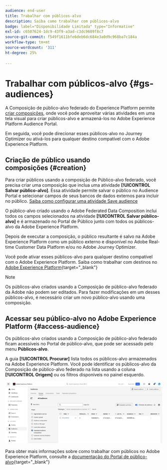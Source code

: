 ```yaml
---
audience: end-user
title: Trabalhar com públicos-alvo
description: Saiba como trabalhar com públicos-alvo
badge: label="Disponibilidade Limitada" type="Informative"
exl-id: c6507624-1dc9-43f9-a3ad-c3dc9689f8c7
source-git-commit: f549f1611bfe6deb6dc684e3a0d9c968ba7c184a
workflow-type: tm+mt
source-wordcount: '311'
ht-degree: 25%

---
```


# Trabalhar com públicos-alvo {#gs-audiences}

A Composição de público-alvo federado do Experience Platform permite [criar composições](../compositions/gs-compositions.md), onde você pode aproveitar várias atividades em uma tela visual para criar públicos-alvo e armazená-los no Adobe Experience Platform Audience Portal.

Em seguida, você pode direcionar esses públicos-alvo no Journey Optimizer ou ativá-los para qualquer destino compatível com o Adobe Experience Platform.

## Criação de público usando composições {#creation}

Para criar públicos usando a composição de Público-alvo federado, você precisa criar uma composição que inclua uma atividade **[!UICONTROL Salvar público-alvo]**. Essa atividade permite salvar o público no Audience Portal e selecionar campos de seus bancos de dados externos para incluir no público. [Saiba como configurar uma atividade Save audience](../compositions/activities/save-audience.md)

O público-alvo criado usando o Adobe Federated Data Composition inclui todos os campos selecionados na atividade **[!UICONTROL Salvar público-alvo]** e é armazenado no Portal de Público junto com todos os públicos-alvo da Adobe Experience Platform.

Depois de executar a composição, o público resultante é salvo na Adobe Experience Platform como um público externo e disponível no Adobe Real-time Customer Data Platform e/ou no Adobe Journey Optimizer.

Você pode ativar esses públicos-alvo para qualquer destino compatível com o Adobe Experience Platform. Saiba como trabalhar com destinos no [Adobe Experience Platform](https://experienceleague.adobe.com/en/docs/experience-platform/destinations/home){target="_blank"}

>[!NOTE]
>
>Os públicos-alvo criados usando a Composição de público-alvo federado da Adobe não podem ser editados. Para fazer modificações em um desses públicos-alvo, é necessário criar um novo público-alvo usando uma composição.

## Acessar seu público-alvo no Adobe Experience Platform {#access-audience}

Os públicos-alvo criados usando a Composição de público-alvo federado ficam acessíveis no Portal de público-alvo, que pode ser acessado pelo menu **Públicos-alvo**.

A guia **[!UICONTROL Procurar]** lista todos os públicos-alvo armazenados na Adobe Experience Platform. Você pode identificar os públicos-alvo da Composição de público-alvo federado na lista usando a coluna **[!UICONTROL Origem]** ou os filtros disponíveis no painel esquerdo.

![](assets/audiences-list.png)

Para obter mais informações sobre como trabalhar com públicos no Adobe Experience Platform, consulte a [documentação do Portal de público-alvo](https://experienceleague.adobe.com/pt-br/docs/experience-platform/segmentation/ui/audience-portal){target="_blank"}

<!-- add link to this donc once published: https://jira.corp.adobe.com/browse/PLAT-198674-->